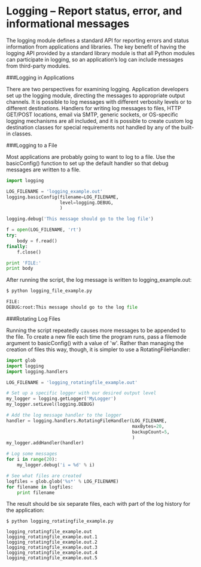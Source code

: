 # Logging – Report status, error, and informational messages

The logging module defines a standard API for reporting errors and status information from applications and libraries. The key benefit of having the logging API provided by a standard library module is that all Python modules can participate in logging, so an application’s log can include messages from third-party modules.

###Logging in Applications

There are two perspectives for examining logging. Application developers set up the logging module, directing the messages to appropriate output channels. It is possible to log messages with different verbosity levels or to different destinations. Handlers for writing log messages to files, HTTP GET/POST locations, email via SMTP, generic sockets, or OS-specific logging mechanisms are all included, and it is possible to create custom log destination classes for special requirements not handled by any of the built-in classes.

###Logging to a File

Most applications are probably going to want to log to a file. Use the basicConfig() function to set up the default handler so that debug messages are written to a file.

```python
import logging

LOG_FILENAME = 'logging_example.out'
logging.basicConfig(filename=LOG_FILENAME,
                    level=logging.DEBUG,
                    )

logging.debug('This message should go to the log file')

f = open(LOG_FILENAME, 'rt')
try:
    body = f.read()
finally:
    f.close()

print 'FILE:'
print body
```

After running the script, the log message is written to logging_example.out:

```python
$ python logging_file_example.py

FILE:
DEBUG:root:This message should go to the log file
```

###Rotating Log Files

Running the script repeatedly causes more messages to be appended to the file. To create a new file each time the program runs, pass a filemode argument to basicConfig() with a value of 'w'. Rather than managing the creation of files this way, though, it is simpler to use a RotatingFileHandler:

```python
import glob
import logging
import logging.handlers

LOG_FILENAME = 'logging_rotatingfile_example.out'

# Set up a specific logger with our desired output level
my_logger = logging.getLogger('MyLogger')
my_logger.setLevel(logging.DEBUG)

# Add the log message handler to the logger
handler = logging.handlers.RotatingFileHandler(LOG_FILENAME,
                                               maxBytes=20,
                                               backupCount=5,
                                               )
my_logger.addHandler(handler)

# Log some messages
for i in range(20):
    my_logger.debug('i = %d' % i)

# See what files are created
logfiles = glob.glob('%s*' % LOG_FILENAME)
for filename in logfiles:
    print filename
```

The result should be six separate files, each with part of the log history for the application:
```
$ python logging_rotatingfile_example.py

logging_rotatingfile_example.out
logging_rotatingfile_example.out.1
logging_rotatingfile_example.out.2
logging_rotatingfile_example.out.3
logging_rotatingfile_example.out.4
logging_rotatingfile_example.out.5
```